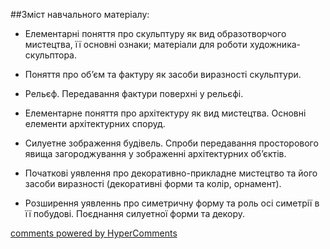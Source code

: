 <div id="hypercomments_widget" class="js-hypercomments-widget invisible"></div>

##Зміст навчального матеріалу:

*	Елементарні поняття про скульптуру як вид образотворчого мистецтва, її основні ознаки; матеріали для роботи художника-скульптора. 

*	Поняття про об’єм та фактуру як засоби виразності скульптури. 

*	Рельєф. Передавання фактури поверхні у рельєфі.

*	Елементарне поняття про архітектуру як вид мистецтва. Основні елементи архітектурних споруд. 

*	Силуетне зображення будівель. Спроби передавання просторового явища загороджування у зображенні архітектурних об’єктів. 

*	Початкові уявлення про декоративно-прикладне мистецтво та його засоби виразності (декоративні форми та колір, орнамент).

*	Розширення уявленнь про симетричну форму та роль осі симетрії в її побудові. Поєднання силуетної форми та декору.


<div class="js-hypercomments-container">
    <a href="http://hypercomments.com" class="hc-link" title="comments widget">comments powered by HyperComments</a>
</div>